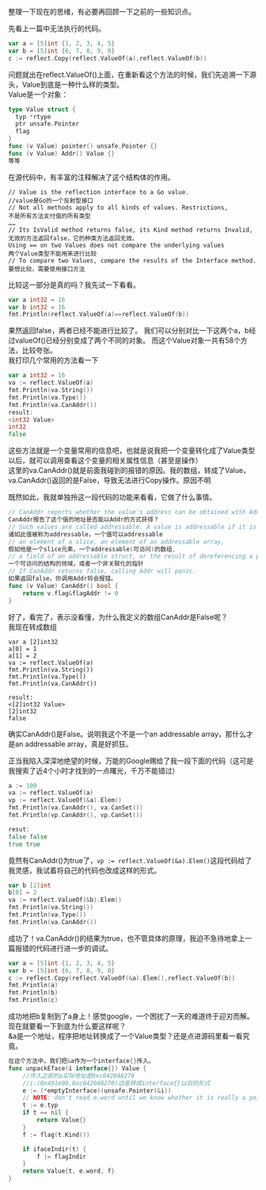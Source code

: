 整理一下现在的思绪，有必要再回顾一下之前的一些知识点。  

先看上一篇中无法执行的代码。

```go
var a = [5]int {1, 2, 3, 4, 5}
var b = [5]int {6, 7, 8, 9, 0}
c := reflect.Copy(reflect.ValueOf(a),reflect.ValueOf(b))
```

问题就出在reflect.ValueOf()上面，在重新看这个方法的时候，我们先追溯一下源头，Value到底是一种什么样的类型。  
Value是一个对象：  
```go
type Value struct {
  typ *rtype
  ptr unsafe.Pointer
  flag
}
func (v Value) pointer() unsafe.Pointer {}
func (v Value) Addr() Value {}
等等
```
在源代码中，有丰富的注释解决了这个结构体的作用。  
```
// Value is the reflection interface to a Go value.
//value是Go的一个反射型接口
// Not all methods apply to all kinds of values. Restrictions,
不是所有方法支付值的所有类型
……
// Its IsValid method returns false, its Kind method returns Invalid,
无效的方法返回false，它的种类方法返回无效。  
Using == on two Values does not compare the underlying values
两个Value类型不能用来进行比较
// To compare two Values, compare the results of the Interface method.
要想比较，需要使用接口方法
```

比较这一部分是真的吗？我先试一下看看。  
```go
var a int32 = 16
var b int32 = 16
fmt.Println(reflect.ValueOf(a)==reflect.ValueOf(b))  
```
果然返回false，两者已经不能进行比较了。
我们可以分别对比一下这两个a，b经过valueOf()已经分别变成了两个不同的对象。
而这个Value对象一共有58个方法，比较夸张。  
我打印几个常用的方法看一下  
```go
var a int32 = 16
va := reflect.ValueOf(a)
fmt.Println(va.String())
fmt.Println(va.Type())
fmt.Println(va.CanAddr())
result:
<int32 Value>
int32
false
```
这些方法就是一个变量常用的信息吧，也就是说我把一个变量转化成了Value类型以后，就可以调用查看这个变量的相关属性信息（甚至是操作）  
这里的va.CanAddr()就是前面我碰到的报错的原因。我的数组，转成了Value，va.CanAddr()返回的是False，导致无法进行Copy操作。原因不明  

既然如此，我就单独拎这一段代码的功能来看看，它做了什么事情。  

```go
// CanAddr reports whether the value's address can be obtained with Addr.
CanAddr报告了这个值的地址是否能以Addr的方式获得？
// Such values are called addressable. A value is addressable if it is
诸如此值被称为addressable，一个值可以addressable
// an element of a slice, an element of an addressable array,
假如他是一个slice元素，一个addressable(可访问)的数组,
// a field of an addressable struct, or the result of dereferencing a pointer.
一个可访问的结构的领域，或者一个非关联化的指针
// If CanAddr returns false, calling Addr will panic.
如果返回false，你调用Addr将会报错。
func (v Value) CanAddr() bool {
	return v.flag&flagAddr != 0
}
```
好了，看完了，表示没看懂，为什么我定义的数组CanAddr是False呢？  
我现在转成数组  
```
var a [2]int32
a[0] = 1
a[1] = 2
va := reflect.ValueOf(a)
fmt.Println(va.String())
fmt.Println(va.Type())
fmt.Println(va.CanAddr())

result:
<[2]int32 Value>
[2]int32
false
```

确实CanAddr()是False。说明我这个不是一个an addressable array，那什么才是an addressable array，真是好抓狂。  

正当我陷入深深地绝望的时候，万能的Google赐给了我一段下面的代码（这可是我搜索了近4个小时才找到的一点曙光，千万不能错过）

```go
a := 100
va := reflect.ValueOf(a)
vp := reflect.ValueOf(&a).Elem()
fmt.Println(va.CanAddr(), va.CanSet())
fmt.Println(vp.CanAddr(), vp.CanSet())

resut:
false false
true true
```
竟然有CanAddr()为true了，`vp := reflect.ValueOf(&a).Elem()`这段代码给了我灵感，我试着将自己的代码也改成这样的形式。  

```go
var b [2]int
b[0] = 2
va := reflect.ValueOf(&b).Elem()
fmt.Println(va.String())
fmt.Println(va.Type())
fmt.Println(va.CanAddr())
```	
成功了！va.CanAddr()的结果为true，也不管具体的原理，我迫不急待地拿上一篇报错的代码进行进一步的调试。  
```go
var a = [5]int {1, 2, 3, 4, 5}
var b = [5]int {6, 7, 8, 9, 0}
c := reflect.Copy(reflect.ValueOf(&a).Elem(),reflect.ValueOf(b))
fmt.Println(a)
fmt.Println(b)
fmt.Println(c)
```
成功地把b复制到了a身上！感觉google，一个困扰了一天的难道终于迎刃而解。  
现在就要看一下到底为什么要这样呢？  
&a是一个地址，程序把地址转换成了一个Value类型？还是点进源码里看一看究竟。  
```go
在这个方法中，我们把&a作为一个interface{}传入。
func unpackEface(i interface{}) Value {
	//传入之前的a实际地址是0xc042048270
	//i:(0x491e00,0xc042048270)这是转成interface{}以后的形式
	e := (*emptyInterface)(unsafe.Pointer(&i))
	// NOTE: don't read e.word until we know whether it is really a pointer or not.
	t := e.typ
	if t == nil {
		return Value{}
	}
	f := flag(t.Kind())

	if ifaceIndir(t) {
		f |= flagIndir
	}
	return Value{t, e.word, f}
}
```
